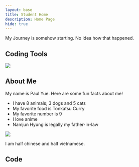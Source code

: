 ```yaml
---
layout: base
title: Student Home 
description: Home Page
hide: true
---
```


My Journey is somehow starting. No idea how that happened.

## Coding Tools

  <a href="https://github.com/KKATZENN/No-Ideas-Blog">
  <img src="https://upload.wikimedia.org/wikipedia/commons/f/ff/Logo_of_Github.jpg?20230410211349=&download=">
  </a>

## About Me
My name is Paul Yue.
Here are some fun facts about me!

<ul>
  <li>I have 8 animals; 3 dogs and 5 cats</li>
  <li>My favorite food is Tonkatsu Curry</li>
  <li>My favorite number is 9</li>
  <li>I love anime</li>
  <li>Namjun Hyung is legally my father-in-law</li>
</ul>

  <a>
    <img src="https://upload.wikimedia.org/wikipedia/commons/thumb/a/a9/Orange_Tabby_Cat_Beside_Fawn_Short-coated_Puppy-46024.jpeg/800px-Orange_Tabby_Cat_Beside_Fawn_Short-coated_Puppy-46024.jpeg?20180708235900">
  </a>
  
I am half chinese and half vietnamese.

## Code
